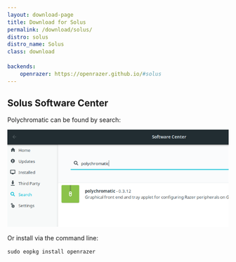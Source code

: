 ```yaml
---
layout: download-page
title: Download for Solus
permalink: /download/solus/
distro: solus
distro_name: Solus
class: download

backends:
    openrazer: https://openrazer.github.io/#solus
---
```


## Solus Software Center

Polychromatic can be found by search:

![polychromatic in Solus Software Center](/assets/img/downloads/solus-software-center.png)

Or install via the command line:

    sudo eopkg install openrazer
